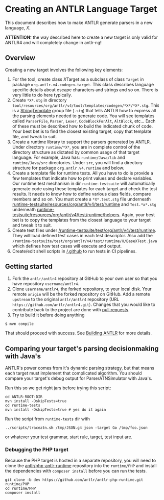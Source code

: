 # Creating an ANTLR Language Target

This document describes how to make ANTLR generate parsers in a new language, *X*.

<div class="note">
<b>ATTENTION:</b> the way described here to create a new target is only valid for ANTLR4 and will completely change in <span class="antlrng">antlr-ng</span>!
</div>

## Overview

Creating a new target involves the following key elements:

1. For the tool, create class *X*Target as a subclass of class `Target` in package `org.antlr.v4.codegen.target`.
   This class describes language specific details about escape characters and strings and so on.
   There is very little to do here typically.
2. Create `*X*.stg` in directory `tool/resources/org/antlr/v4/tool/templates/codegen/*X*/*X*.stg`.
   This is a [StringTemplate](http://www.stringtemplate.org/) group file (`.stg`) that tells ANTLR how to express
   all the parsing elements needed to generate code.
   You will see templates called `ParserFile`, `Parser`, `Lexer`, `CodeBlockForAlt`, `AltBlock`, etc...
   Each of these must be described how to build the indicated chunk of code.
   Your best bet is to find the closest existing target, copy that template file, and tweak to suit.
3. Create a runtime library to support the parsers generated by ANTLR.
   Under directory `runtime/*X*`, you are in complete control of the directory structure as dictated by common usage of that target language.
   For example, Java has: `runtime/Java/lib` and `runtime/Java/src` directories.
   Under `src`, you will find a directory structure for package `org.antlr.v4.runtime` and below.
4. Create a template file for runtime tests.
   All you have to do is provide a few templates that indicate how to print values and declare variables.
   Our runtime test mechanism in dir `runtime-testsuite` will automatically generate code using these templates for each target and check the test results.
   It needs to know how to define various class fields, compare members and so on.
   You must create a `*X*.test.stg` file underneath [runtime-testsuite/resources/org/antlr/v4/test/runtime](../runtime-testsuite/resources/org/antlr/v4/test/runtime)
   and `Test.*x*.stg` underneath [runtime-testsuite/resources/org/antlr/v4/test/runtime/helpers](../runtime-testsuite/resources/org/antlr/v4/test/runtime/helpers).
   Again, your best bet is to copy the templates from the closest language to your target and tweak it to suit.
6. Create test files under [/runtime-testsuite/test/org/antlr/v4/test/runtime](../runtime-testsuite/test/org/antlr/v4/test/runtime).
   They will load defined test cases in each test descriptor.
   Also add the `/runtime-testsuite/test/org/antlr/v4/test/runtime/X/BaseXTest.java` which defines how test cases will execute and output.
7. Create/edit shell scripts in [/.github](../.github) to run tests in CI pipelines.

## Getting started

1. Fork the `antlr/antlr4` repository at GitHub to your own user so that you have repository `username/antlr4`.
2. Clone `username/antlr4`, the forked repository, to your local disk.
   Your remote `origin` will be the forked repository on GitHub.
   Add a remote `upstream` to the original `antlr/antlr4` repository (URL `https://github.com/antlr/antlr4.git`).
   Changes that you would like to contribute back to the project are done with [pull requests](https://help.github.com/articles/using-pull-requests/).
3. Try to build it before doing anything

```bash
$ mvn compile
```

That should proceed with success. See [Building ANTLR](building-antlr.md) for more details.

## Comparing your target's parsing decisionmaking with Java's

ANTLR's power comes from it's dynamic parsing strategy, but that means each target
must implement that complicated algorithm. You should compare your target's debug
output for ParserATNSimulator with Java's.

Run this so we get right jars before trying this script:

```
cd ANTLR-ROOT-DIR
mvn install -DskipTests=true
cd runtime-tests 
mvn install -DskipTests=true # yes do it again
```

Run the script from `runtime-tests` dir with

```
../scripts/traceatn.sh /tmp/JSON.g4 json -target Go /tmp/foo.json
```

or whatever your test grammar, start rule, target, test input are.

### Debugging the PHP target

Because the PHP target is hosted in a separate repository, you will need to clone the [antlr/php-antlr-runtime](https://github.com/antlr/antlr-php-runtime)
repository into the `runtime/PHP` and install the dependencies with `composer install` before you can run the tests.

```
git clone -b dev https://github.com/antlr/antlr-php-runtime.git runtime/PHP
cd runtime/PHP
composer install
```

